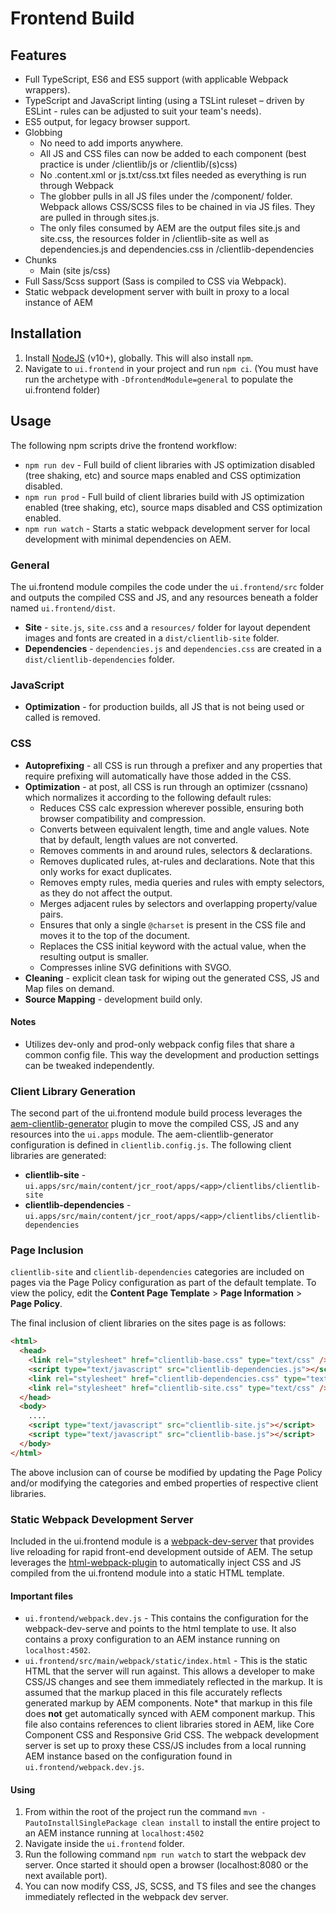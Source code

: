 # Frontend Build

## Features

- Full TypeScript, ES6 and ES5 support (with applicable Webpack wrappers).
- TypeScript and JavaScript linting (using a TSLint ruleset – driven by ESLint - rules can be adjusted to suit your team's needs).
- ES5 output, for legacy browser support.
- Globbing
  - No need to add imports anywhere.
  - All JS and CSS files can now be added to each component (best practice is under /clientlib/js or /clientlib/(s)css)
  - No .content.xml or js.txt/css.txt files needed as everything is run through Webpack
  - The globber pulls in all JS files under the /component/ folder. Webpack allows CSS/SCSS files to be chained in via JS files. They are pulled in through sites.js.
  - The only files consumed by AEM are the output files site.js and site.css, the resources folder in /clientlib-site as well as dependencies.js and dependencies.css in /clientlib-dependencies
- Chunks
  - Main (site js/css)
- Full Sass/Scss support (Sass is compiled to CSS via Webpack).
- Static webpack development server with built in proxy to a local instance of AEM

## Installation

1. Install [NodeJS](https://nodejs.org/en/download/) (v10+), globally. This will also install `npm`.
2. Navigate to `ui.frontend` in your project and run `npm ci`. (You must have run the archetype with `-DfrontendModule=general` to populate the ui.frontend folder)

## Usage

The following npm scripts drive the frontend workflow:

- `npm run dev` - Full build of client libraries with JS optimization disabled (tree shaking, etc) and source maps enabled and CSS optimization disabled.
- `npm run prod` - Full build of client libraries build with JS optimization enabled (tree shaking, etc), source maps disabled and CSS optimization enabled.
- `npm run watch` - Starts a static webpack development server for local development with minimal dependencies on AEM.

### General

The ui.frontend module compiles the code under the `ui.frontend/src` folder and outputs the compiled CSS and JS, and any resources beneath a folder named `ui.frontend/dist`.

- **Site** - `site.js`, `site.css` and a `resources/` folder for layout dependent images and fonts are created in a `dist/clientlib-site` folder.
- **Dependencies** - `dependencies.js` and `dependencies.css` are created in a `dist/clientlib-dependencies` folder.

### JavaScript

- **Optimization** - for production builds, all JS that is not being used or
  called is removed.

### CSS

- **Autoprefixing** - all CSS is run through a prefixer and any properties that require prefixing will automatically have those added in the CSS.
- **Optimization** - at post, all CSS is run through an optimizer (cssnano) which normalizes it according to the following default rules:
  - Reduces CSS calc expression wherever possible, ensuring both browser compatibility and compression.
  - Converts between equivalent length, time and angle values. Note that by default, length values are not converted.
  - Removes comments in and around rules, selectors & declarations.
  - Removes duplicated rules, at-rules and declarations. Note that this only works for exact duplicates.
  - Removes empty rules, media queries and rules with empty selectors, as they do not affect the output.
  - Merges adjacent rules by selectors and overlapping property/value pairs.
  - Ensures that only a single `@charset` is present in the CSS file and moves it to the top of the document.
  - Replaces the CSS initial keyword with the actual value, when the resulting output is smaller.
  - Compresses inline SVG definitions with SVGO.
- **Cleaning** - explicit clean task for wiping out the generated CSS, JS and Map files on demand.
- **Source Mapping** - development build only.

#### Notes

- Utilizes dev-only and prod-only webpack config files that share a common config file. This way the development and production settings can be tweaked independently.

### Client Library Generation

The second part of the ui.frontend module build process leverages the [aem-clientlib-generator](https://www.npmjs.com/package/aem-clientlib-generator) plugin to move the compiled CSS, JS and any resources into the `ui.apps` module. The aem-clientlib-generator configuration is defined in `clientlib.config.js`. The following client libraries are generated:

- **clientlib-site** - `ui.apps/src/main/content/jcr_root/apps/<app>/clientlibs/clientlib-site`
- **clientlib-dependencies** - `ui.apps/src/main/content/jcr_root/apps/<app>/clientlibs/clientlib-dependencies`

### Page Inclusion

`clientlib-site` and `clientlib-dependencies` categories are included on pages via the Page Policy configuration as part of the default template. To view the policy, edit the **Content Page Template** > **Page Information** > **Page Policy**.

The final inclusion of client libraries on the sites page is as follows:

```html
<html>
  <head>
    <link rel="stylesheet" href="clientlib-base.css" type="text/css" />
    <script type="text/javascript" src="clientlib-dependencies.js"></script>
    <link rel="stylesheet" href="clientlib-dependencies.css" type="text/css" />
    <link rel="stylesheet" href="clientlib-site.css" type="text/css" />
  </head>
  <body>
    ....
    <script type="text/javascript" src="clientlib-site.js"></script>
    <script type="text/javascript" src="clientlib-base.js"></script>
  </body>
</html>
```

The above inclusion can of course be modified by updating the Page Policy and/or modifying the categories and embed properties of respective client libraries.

### Static Webpack Development Server

Included in the ui.frontend module is a [webpack-dev-server](https://github.com/webpack/webpack-dev-server) that provides live reloading for rapid front-end development outside of AEM. The setup leverages the [html-webpack-plugin](https://github.com/jantimon/html-webpack-plugin) to automatically inject CSS and JS compiled from the ui.frontend module into a static HTML template.

#### Important files

- `ui.frontend/webpack.dev.js` - This contains the configuration for the webpack-dev-serve and points to the html template to use. It also contains a proxy configuration to an AEM instance running on `localhost:4502`.
- `ui.frontend/src/main/webpack/static/index.html` - This is the static HTML that the server will run against. This allows a developer to make CSS/JS changes and see them immediately reflected in the markup. It is assumed that the markup placed in this file accurately reflects generated markup by AEM components. Note\* that markup in this file does **not** get automatically synced with AEM component markup. This file also contains references to client libraries stored in AEM, like Core Component CSS and Responsive Grid CSS. The webpack development server is set up to proxy these CSS/JS includes from a local running AEM instance based on the configuration found in `ui.frontend/webpack.dev.js`.

#### Using

1. From within the root of the project run the command `mvn -PautoInstallSinglePackage clean install` to install the entire project to an AEM instance running at `localhost:4502`
2. Navigate inside the `ui.frontend` folder.
3. Run the following command `npm run watch` to start the webpack dev server. Once started it should open a browser (localhost:8080 or the next available port).
4. You can now modify CSS, JS, SCSS, and TS files and see the changes immediately reflected in the webpack dev server.
